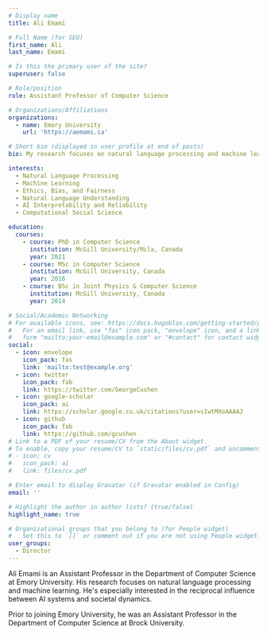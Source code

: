 ```yaml
---
# Display name
title: Ali Emami

# Full Name (for SEO)
first_name: Ali
last_name: Emami

# Is this the primary user of the site?
superuser: false

# Role/position
role: Assistant Professor of Computer Science

# Organizations/Affiliations
organizations:
  - name: Emory University
    url: 'https://aemami.ca'

# Short bio (displayed in user profile at end of posts)
bio: My research focuses on natural language processing and machine learning, with an interest in the reciprocal influence between AI systems and societal dynamics.

interests:
  - Natural Language Processing
  - Machine Learning
  - Ethics, Bias, and Fairness
  - Natural Language Understanding
  - AI Interpretability and Reliability
  - Computational Social Science

education:
  courses:
    - course: PhD in Computer Science
      institution: McGill University/Mila, Canada
      year: 2021
    - course: MSc in Computer Science
      institution: McGill University, Canada
      year: 2016
    - course: BSc in Joint Physics & Computer Science
      institution: McGill University, Canada
      year: 2014

# Social/Academic Networking
# For available icons, see: https://docs.hugoblox.com/getting-started/page-builder/#icons
#   For an email link, use "fas" icon pack, "envelope" icon, and a link in the
#   form "mailto:your-email@example.com" or "#contact" for contact widget.
social:
  - icon: envelope
    icon_pack: fas
    link: 'mailto:test@example.org'
  - icon: twitter
    icon_pack: fab
    link: https://twitter.com/GeorgeCushen
  - icon: google-scholar
    icon_pack: ai
    link: https://scholar.google.co.uk/citations?user=sIwtMXoAAAAJ
  - icon: github
    icon_pack: fab
    link: https://github.com/gcushen
# Link to a PDF of your resume/CV from the About widget.
# To enable, copy your resume/CV to `static/files/cv.pdf` and uncomment the lines below.
# - icon: cv
#   icon_pack: ai
#   link: files/cv.pdf

# Enter email to display Gravatar (if Gravatar enabled in Config)
email: ''

# Highlight the author in author lists? (true/false)
highlight_name: true

# Organizational groups that you belong to (for People widget)
#   Set this to `[]` or comment out if you are not using People widget.
user_groups:
  - Director
---
```


Ali Emami is an Assistant Professor in the Department of Computer Science at Emory University. His research focuses on natural language processing and machine learning. He's especially interested in the reciprocal influence between AI systems and societal dynamics.

Prior to joining Emory University, he was an Assistant Professor in the Department of Computer Science at Brock University.
